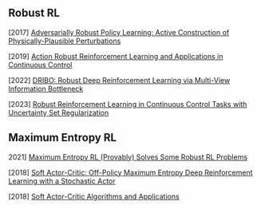 ## Robust RL

[2017] [Adversarially Robust Policy Learning: Active Construction of Physically-Plausible Perturbations](https://stanfordvl.github.io/ARPL/arpl_mzg_iros17.pdf)

[2019] [Action Robust Reinforcement Learning and Applications in Continuous Control](https://arxiv.org/abs/1901.09184)

[2022] [DRIBO: Robust Deep Reinforcement Learning via Multi-View Information Bottleneck](https://arxiv.org/abs/2102.13268)

[2023] [Robust Reinforcement Learning in Continuous Control Tasks with Uncertainty Set Regularization](https://arxiv.org/abs/2207.02016)



## Maximum Entropy RL

2021] [Maximum Entropy RL (Provably) Solves Some Robust RL Problems](https://arxiv.org/abs/2103.06257)

[2018] [Soft Actor-Critic: Off-Policy Maximum Entropy Deep Reinforcement Learning with a Stochastic Actor](https://arxiv.org/abs/1801.01290)

[2018] [Soft Actor-Critic Algorithms and Applications](https://arxiv.org/abs/1812.05905)